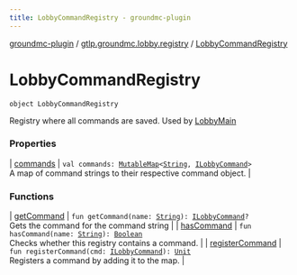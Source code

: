 ```yaml
---
title: LobbyCommandRegistry - groundmc-plugin
---
```


[groundmc-plugin](../../index.html) / [gtlp.groundmc.lobby.registry](../index.html) / [LobbyCommandRegistry](.)

# LobbyCommandRegistry

`object LobbyCommandRegistry`

Registry where all commands are saved.
Used by [LobbyMain](../../gtlp.groundmc.lobby/-lobby-main/index.html)

### Properties

| [commands](commands.html) | `val commands: `[`MutableMap`](https://kotlinlang.org/api/latest/jvm/stdlib/kotlin.collections/-mutable-map/index.html)`<`[`String`](https://kotlinlang.org/api/latest/jvm/stdlib/kotlin/-string/index.html)`, `[`ILobbyCommand`](../../gtlp.groundmc.lobby.commands/-i-lobby-command/index.html)`>`<br>A map of command strings to their respective command object. |

### Functions

| [getCommand](get-command.html) | `fun getCommand(name: `[`String`](https://kotlinlang.org/api/latest/jvm/stdlib/kotlin/-string/index.html)`): `[`ILobbyCommand`](../../gtlp.groundmc.lobby.commands/-i-lobby-command/index.html)`?`<br>Gets the command for the command string |
| [hasCommand](has-command.html) | `fun hasCommand(name: `[`String`](https://kotlinlang.org/api/latest/jvm/stdlib/kotlin/-string/index.html)`): `[`Boolean`](https://kotlinlang.org/api/latest/jvm/stdlib/kotlin/-boolean/index.html)<br>Checks whether this registry contains a command. |
| [registerCommand](register-command.html) | `fun registerCommand(cmd: `[`ILobbyCommand`](../../gtlp.groundmc.lobby.commands/-i-lobby-command/index.html)`): `[`Unit`](https://kotlinlang.org/api/latest/jvm/stdlib/kotlin/-unit/index.html)<br>Registers a command by adding it to the map. |


